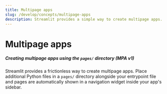 ```yaml
---
title: Multipage apps
slug: /develop/concepts/multipage-apps
description: Streamlit provides a simple way to create multipage apps.
---
```


# Multipage apps

<TileContainer layout="list">

<RefCard href="/develop/concepts/multipage-apps/pages-directory">

<h5>Creating multipage apps using the <code>pages/</code> directory (MPA v1)</h5>

Streamlit provides a frictionless way to create multipage apps. Place additional Python files in a `pages/` directory alongside your entrypoint file and pages are automatically shown in a navigation widget inside your app's sidebar.

</RefCard>

</TileContainer>
